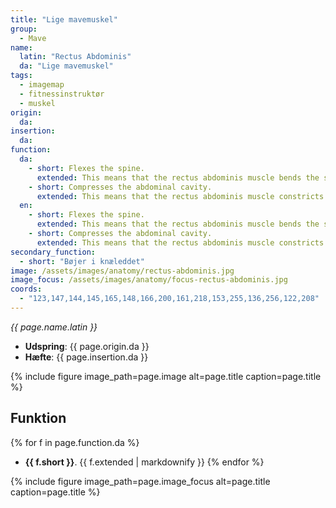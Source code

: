 ```yaml
---
title: "Lige mavemuskel"
group:
  - Mave
name:
  latin: "Rectus Abdominis"
  da: "Lige mavemuskel"
tags:
  - imagemap
  - fitnessinstruktør
  - muskel
origin: 
  da: 
insertion: 
  da: 
function:
  da:
    - short: Flexes the spine.
      extended: This means that the rectus abdominis muscle bends the spine to the front (i.e. it moves the sternum down and forward towards the pelvis).
    - short: Compresses the abdominal cavity.
      extended: This means that the rectus abdominis muscle constricts the organs of the abdominal cavity and can increase intra-abdominal pressure (i.e. such as during a valsalva maneuver).
  en:
    - short: Flexes the spine.
      extended: This means that the rectus abdominis muscle bends the spine to the front (i.e. it moves the sternum down and forward towards the pelvis).
    - short: Compresses the abdominal cavity.
      extended: This means that the rectus abdominis muscle constricts the organs of the abdominal cavity and can increase intra-abdominal pressure (i.e. such as during a valsalva maneuver).
secondary_function: 
  - short: "Bøjer i knæleddet"
image: /assets/images/anatomy/rectus-abdominis.jpg
image_focus: /assets/images/anatomy/focus-rectus-abdominis.jpg
coords:
  - "123,147,144,145,165,148,166,200,161,218,153,255,136,256,122,208"
---
```


_{{ page.name.latin }}_

- **Udspring**: {{ page.origin.da }}
- **Hæfte**: {{ page.insertion.da }}

{% include figure image_path=page.image alt=page.title caption=page.title %}

## Funktion

{% for f in page.function.da %}
- **{{ f.short }}**.
  {{ f.extended | markdownify }}
{% endfor %}

{% include figure image_path=page.image_focus alt=page.title caption=page.title %}

